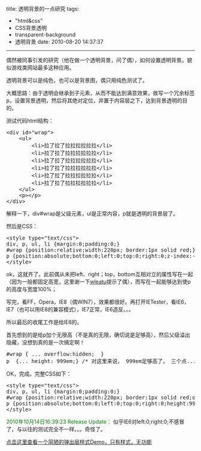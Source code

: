 title: 透明背景的一点研究
tags:
  - "html&css"
  - CSS背景透明
  - transparent-background
  - 透明背景
date: 2010-08-20 14:37:37
---

偶然被同事引发的研究（他在做一个透明背景，问了偶），如何设置透明背景。貌似游戏类网站最多这种应用。

透明背景可以是纯色，也可以是背景图，偶只用纯色测试了。

大概思路：由于透明会继承到子元素，从而不能达到满意效果，故写一个冗余标签p，设置背景透明，然后将其绝对定位，并置于内容层之下，达到背景透明的目的。

<span id="more-102"></span>

测试代码html结构：

<pre class="brush:xml">&lt;div id="wrap"&gt;
    &lt;ul&gt;
        &lt;li&gt;拉了拉了拉拉拉拉拉拉&lt;/li&gt;
        &lt;li&gt;拉了拉了拉拉拉拉拉拉&lt;/li&gt;
        &lt;li&gt;拉了拉了拉拉拉拉拉拉&lt;/li&gt;
        &lt;li&gt;拉了拉了拉拉拉拉拉拉&lt;/li&gt;
        &lt;li&gt;拉了拉了拉拉拉拉拉拉&lt;/li&gt;
        &lt;li&gt;拉了拉了拉拉拉拉拉拉&lt;/li&gt;
    &lt;/ul&gt;
    &lt;p&gt;&lt;/p&gt;
&lt;/div&gt;</pre>

解释一下，div#wrap是父级元素，ul是正常内容，p就是透明的背景层了。

然后是CSS：

<pre class="brush:css">&lt;style type="text/css"&gt;
div, p, ul, li {margin:0;padding:0;}
#wrap {position:relative;width:220px; border:1px solid red;}
p {position:absolute;bottom:0;left:0;top:0;right:0;z-index:-1;background:green; opacity:0.3;filter:alpha(opacity=30); }
&lt;/style&gt;</pre>

ok，这就齐了。此前偶从未把left、right；top，bottom互相对立的属性写在一起（因为一般都固定高宽，这里谢一下[wleatu](http://www.58css.com/)提示了偶），而写在一起能够达到使p的高度与宽度100%；

写完，看FF，Opera，IE8（偶WIN7），效果都很好。再打开IETester，看IE6，IE7（也可以用IE8的兼容模式），IE7正常，IE6造反。。。

所以最后的收尾工作是给IE6的。

首先想到的是给p加个无限高（不是真的无限，确切说是足够高），然后父级溢出隐藏，没想到真的是一次搞定啊！

<pre class="brush:css">#wrap { ... overflow:hidden;  }
p  {... height: 999em;} /* 对这里来说， 999em足够高了， 三个点... 代表上面的基础CSS */</pre>

OK，完成。完整CSS如下：

<pre class="brush:css">&lt;style type="text/css"&gt;
div, p, ul, li {margin:0;padding:0;}
#wrap {position:relative;width:220px; border:1px solid red;overflow:hidden;}
p {position:absolute;bottom:0;left:0;top:0;right:0;height:999em;z-index:-1;background:red; opacity:0.3;filter:alpha(opacity=30); }
&lt;/style&gt;</pre>

<span style="color: #008000;">2010年10月14日16:39:23 Release Update：</span> 似乎IE6对left:0;right:0;不感冒了，与以往的测试完全不一样。。。奇怪了。

[点击这里查看一个简陋的弹出层样式Demo，只有样式，无功能](http://demo.cssor.com/html/cloud-tip.html "一个简陋的弹出层样式")

<pre class="brush:css"></pre>